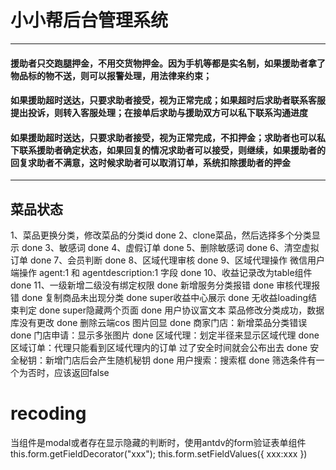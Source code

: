 # 小小帮后台管理系统
---
#### 援助者只交跑腿押金，不用交货物押金。因为手机等都是实名制，如果援助者拿了物品标的物不送，则可以报警处理，用法律来约束；
#### 如果援助超时送达，只要求助者接受，视为正常完成；如果超时后求助者联系客服提出投诉，则转入客服处理；在接单后求助与援助双方可以私下联系沟通进度
#### 如果援助超时送达，只要求助者接受，视为正常完成，不扣押金；求助者也可以私下联系援助者确定状态，如果回复的情况求助者可以接受，则继续，如果援助者的回复求助者不满意，这时候求助者可以取消订单，系统扣除援助者的押金
---
## 菜品状态
1、菜品更换分类，修改菜品的分类id done
2、clone菜品，然后选择多个分类显示 done
3、敏感词 done
4、虚假订单 done
5、删除敏感词 done
6、清空虚拟订单 done
7、会员判断 done
8、区域代理审核 done
9、区域代理操作 微信用户端操作 agent:1 和 agentdescription:1 字段 done
10、收益记录改为table组件 done
11、一级新增二级没有绑定权限 done
新增服务分类报错 done
审核代理报错 done
复制商品未出现分类 done
super收益中心展示 done
无收益loading结束判定 done
super隐藏两个页面 done
用户协议富文本
菜品修改分类成功，数据库没有更改 done
删除云端cos
图片回显 done
商家门店：新增菜品分类错误 done
门店申请：显示多张图片 done
区域代理：划定半径来显示区域代理 done
区域订单：代理只能看到区域代理内的订单 过了安全时间就会公布出去 done
安全秘钥：新增门店后会产生随机秘钥 done
用户搜索：搜索框 done
筛选条件有一个为否时，应该返回false

# recoding
当组件是modal或者存在显示隐藏的判断时，使用antdv的form验证表单组件
  this.form.getFieldDecorator("xxx");
  this.form.setFieldValues({
    xxx:xxx
  })
